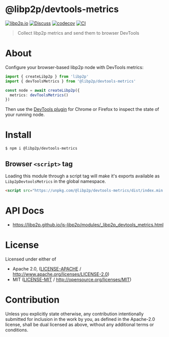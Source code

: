 # @libp2p/devtools-metrics

[![libp2p.io](https://img.shields.io/badge/project-libp2p-yellow.svg?style=flat-square)](http://libp2p.io/)
[![Discuss](https://img.shields.io/discourse/https/discuss.libp2p.io/posts.svg?style=flat-square)](https://discuss.libp2p.io)
[![codecov](https://img.shields.io/codecov/c/github/libp2p/js-libp2p.svg?style=flat-square)](https://codecov.io/gh/libp2p/js-libp2p)
[![CI](https://img.shields.io/github/actions/workflow/status/libp2p/js-libp2p/main.yml?branch=main\&style=flat-square)](https://github.com/libp2p/js-libp2p/actions/workflows/main.yml?query=branch%3Amain)

> Collect libp2p metrics and send them to browser DevTools

# About

<!--

!IMPORTANT!

Everything in this README between "# About" and "# Install" is automatically
generated and will be overwritten the next time the doc generator is run.

To make changes to this section, please update the @packageDocumentation section
of src/index.js or src/index.ts

To experiment with formatting, please run "npm run docs" from the root of this
repo and examine the changes made.

-->

Configure your browser-based libp2p node with DevTools metrics:

```typescript
import { createLibp2p } from 'libp2p'
import { devToolsMetrics } from '@libp2p/devtools-metrics'

const node = await createLibp2p({
  metrics: devToolsMetrics()
})
```

Then use the [DevTools plugin](https://github.com/ipfs-shipyard/js-libp2p-devtools)
for Chrome or Firefox to inspect the state of your running node.

# Install

```console
$ npm i @libp2p/devtools-metrics
```

## Browser `<script>` tag

Loading this module through a script tag will make it's exports available as `Libp2pDevtoolsMetrics` in the global namespace.

```html
<script src="https://unpkg.com/@libp2p/devtools-metrics/dist/index.min.js"></script>
```

# API Docs

- <https://libp2p.github.io/js-libp2p/modules/_libp2p_devtools_metrics.html>

# License

Licensed under either of

- Apache 2.0, ([LICENSE-APACHE](https://github.com/libp2p/js-libp2p/blob/main/packages/metrics-devtools/LICENSE-APACHE) / <http://www.apache.org/licenses/LICENSE-2.0>)
- MIT ([LICENSE-MIT](https://github.com/libp2p/js-libp2p/blob/main/packages/metrics-devtools/LICENSE-MIT) / <http://opensource.org/licenses/MIT>)

# Contribution

Unless you explicitly state otherwise, any contribution intentionally submitted for inclusion in the work by you, as defined in the Apache-2.0 license, shall be dual licensed as above, without any additional terms or conditions.
